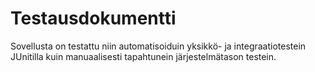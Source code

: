 # Testausdokumentti

Sovellusta on testattu niin automatisoiduin yksikkö- ja integraatiotestein JUnitilla kuin manuaalisesti tapahtunein järjestelmätason testein.
